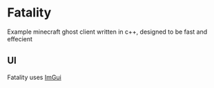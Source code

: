 # Fatality
Example minecraft ghost client written in c++, designed to be fast and effecient

## UI
Fatality uses [ImGui](https://github.com/ocornut/imgui)

